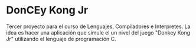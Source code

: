# DonCEy Kong Jr
Tercer proyecto para el curso de Lenguajes, Compiladores e Interpretes. La idea es hacer una aplicación que simule el un nivel del juego "Donkey Kong Jr"  utilizando el lenguaje de programación C.

